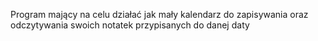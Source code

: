 Program mający na celu działać jak mały kalendarz do zapisywania oraz odczytywania swoich notatek
przypisanych do danej daty
